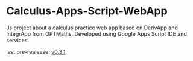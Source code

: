 # Calculus-Apps-Script-WebApp

Js project about a calculus practice web app based on DerivApp and IntegrApp from QPTMaths.
Developed using Google Apps Script IDE and services.

last pre-realease: [v0.3.1](https://script.google.com/macros/s/AKfycbz6lUSddm4Gq8Jg4jrkvZzBZpi_de8POaRfYag4GNGwzUyFRP1zNNU3Y90kTCSbDqe5/exec)
